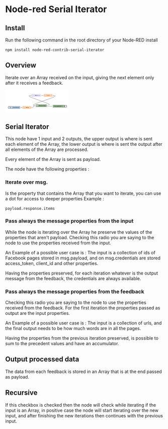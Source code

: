 Node-red Serial Iterator
========================


Install
-------

Run the following command in the root directory of your Node-RED install

    npm install node-red-contrib-serial-iterator

## Overview

Iterate over an Array received on the input, giving the next element only after it receives a feedback.

<img src="preview.png" width="200">


## Serial Iterator

This node have 1 input and 2 outputs, the upper output is where is sent each element of the Array, the lower output is where is sent the output after all elements of the Array are processed.

Every element of the Array is sent as payload.

The node have the following properties :

### Iterate over msg.

Is the property that contains the Array that you want to iterate, you can use a dot for access to deeper properties
Example :

    payload.response.items


### Pass always the message properties from the input

While the node is iterating over the Array he preserve the values of the properties that aren't payload. Checking this radio you are saying to the node to use the properties received from the input.

An Example of a possible user case is :
The input is a collection of ids of Facebook pages stored in msg.payload, and on msg.credentials are stored access_token, client_id and other properties.

Having the properties preserved, for each iteration whatever is the output message from the feedback, the credentials are always available.

### Pass always the message properties from the feedback

Checking this radio you are saying to the node to use the properties received from the feedback.
For the first iteration the properties passed as output are the input properties.

An Example of a possible user case is :
The input is a collection of urls, and the final output needs to be how much words are in all the pages.

Having the properties from the previous iteration preserved, is possible to sum to the precedent values and have an accumulator.


## Output processed data

The data from each feedback is stored in an Array that is at the end passed as payload.



## Recursive

If this checkbox is checked then the node will check while iterating if the input is an Array, in positive case the node will start iterating over the new input, and after finishing the new iterations then continues with the previous input.
